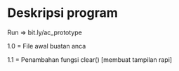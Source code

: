 # Deskripsi program

Run => bit.ly/ac_prototype

1.0 = File awal buatan anca

1.1 = Penambahan fungsi clear() [membuat tampilan rapi]
